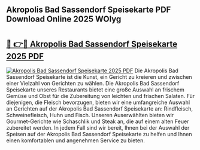 ## Akropolis Bad Sassendorf Speisekarte PDF Download Online 2025 WOIyg

# <h2><a href="http://gcbhdgy.nevu.top/?p=Akropolis+Bad+Sassendorf+Speisekarte">🔗 👉🔴 Akropolis Bad Sassendorf Speisekarte 2025 PDF</a></h2>

[![Akropolis Bad Sassendorf Speisekarte 2025 PDF](https://i.imgur.com/dBaPXMq.png)](http://gcbhdgy.nevu.top/?p=Akropolis+Bad+Sassendorf+Speisekarte)
Die Akropolis Bad Sassendorf Speisekarte ist die Kunst, ein Gericht zu kreieren und zwischen einer Vielzahl von Gerichten zu wählen. Die Akropolis Bad Sassendorf Speisekarte unseres Restaurants bietet eine große Auswahl an frischem Gemüse und Obst für die Zubereitung von leichten und frischen Salaten. Für diejenigen, die Fleisch bevorzugen, bieten wir eine umfangreiche Auswahl an Gerichten auf der Akropolis Bad Sassendorf Speisekarte an: Rindfleisch, Schweinefleisch, Huhn und Fisch. Unseren Auserwählten bieten wir Gourmet-Gerichte wie Schaschlik und Steak an, die auf einem alten Feuer zubereitet werden. In jedem Fall sind wir bereit, Ihnen bei der Auswahl der Speisen auf der Akropolis Bad Sassendorf Speisekarte zu helfen und Ihnen einen komfortablen und angenehmen Service zu bieten.
